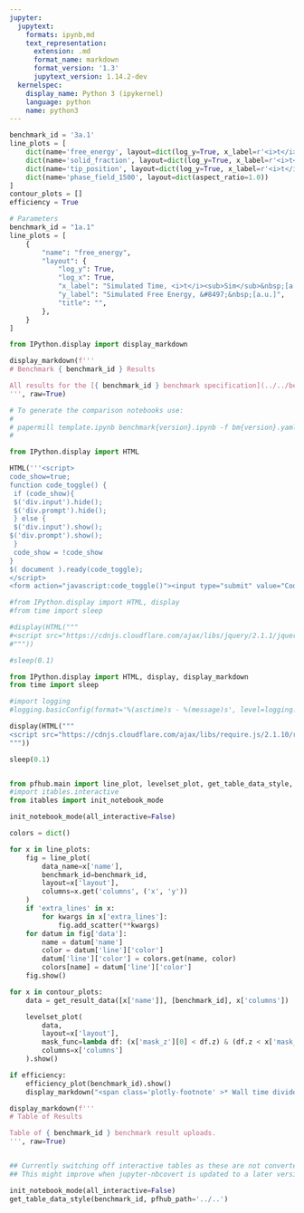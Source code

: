 ```yaml
---
jupyter:
  jupytext:
    formats: ipynb,md
    text_representation:
      extension: .md
      format_name: markdown
      format_version: '1.3'
      jupytext_version: 1.14.2-dev
  kernelspec:
    display_name: Python 3 (ipykernel)
    language: python
    name: python3
---
```


```python papermill={"duration": 0.013032, "end_time": "2023-07-17T20:40:26.210064", "exception": false, "start_time": "2023-07-17T20:40:26.197032", "status": "completed"} tags=["parameters"]
benchmark_id = '3a.1'
line_plots = [
    dict(name='free_energy', layout=dict(log_y=True, x_label=r'<i>t</i>', y_label=r'&#8497;', range_y=[1.8e6, 2.4e6], title="Free Energy v Time")),
    dict(name='solid_fraction', layout=dict(log_y=True, x_label=r'<i>t</i>')),
    dict(name='tip_position', layout=dict(log_y=True, x_label=r'<i>t</i>')),
    dict(name='phase_field_1500', layout=dict(aspect_ratio=1.0))
]
contour_plots = []
efficiency = True
```

```python papermill={"duration": 0.008036, "end_time": "2023-07-17T20:40:26.220254", "exception": false, "start_time": "2023-07-17T20:40:26.212218", "status": "completed"} tags=["injected-parameters"]
# Parameters
benchmark_id = "1a.1"
line_plots = [
    {
        "name": "free_energy",
        "layout": {
            "log_y": True,
            "log_x": True,
            "x_label": "Simulated Time, <i>t</i><sub>Sim</sub>&nbsp;[a.u.]",
            "y_label": "Simulated Free Energy, &#8497;&nbsp;[a.u.]",
            "title": "",
        },
    }
]

```

```python papermill={"duration": 0.009381, "end_time": "2023-07-17T20:40:26.231570", "exception": false, "start_time": "2023-07-17T20:40:26.222189", "status": "completed"} tags=[]
from IPython.display import display_markdown

display_markdown(f'''
# Benchmark { benchmark_id } Results

All results for the [{ benchmark_id } benchmark specification](../../benchmarks/benchmark{ benchmark_id }.ipynb/).
''', raw=True)
```

```python papermill={"duration": 0.006681, "end_time": "2023-07-17T20:40:26.240297", "exception": false, "start_time": "2023-07-17T20:40:26.233616", "status": "completed"} tags=[]
# To generate the comparison notebooks use:
# 
# papermill template.ipynb benchmark{version}.ipynb -f bm{version}.yaml
#
```

```python papermill={"duration": 0.012842, "end_time": "2023-07-17T20:40:26.255229", "exception": false, "start_time": "2023-07-17T20:40:26.242387", "status": "completed"} tags=[]
from IPython.display import HTML

HTML('''<script>
code_show=true; 
function code_toggle() {
 if (code_show){
 $('div.input').hide();
 $('div.prompt').hide();
 } else {
 $('div.input').show();
$('div.prompt').show();
 }
 code_show = !code_show
} 
$( document ).ready(code_toggle);
</script>
<form action="javascript:code_toggle()"><input type="submit" value="Code Toggle"></form>''')
```

```python papermill={"duration": 0.657095, "end_time": "2023-07-17T20:40:26.914609", "exception": false, "start_time": "2023-07-17T20:40:26.257514", "status": "completed"} tags=[]
#from IPython.display import HTML, display
#from time import sleep

#display(HTML("""
#<script src="https://cdnjs.cloudflare.com/ajax/libs/jquery/2.1.1/jquery.min.js"></script>
#"""))

#sleep(0.1)

from IPython.display import HTML, display, display_markdown
from time import sleep

#import logging
#logging.basicConfig(format='%(asctime)s - %(message)s', level=logging.DEBUG)

display(HTML("""
<script src="https://cdnjs.cloudflare.com/ajax/libs/require.js/2.1.10/require.min.js"></script>
"""))

sleep(0.1)


from pfhub.main import line_plot, levelset_plot, get_table_data_style, plot_order_of_accuracy, get_result_data, efficiency_plot
#import itables.interactive
from itables import init_notebook_mode

init_notebook_mode(all_interactive=False)
```

```python papermill={"duration": 6.559328, "end_time": "2023-07-17T20:40:33.476706", "exception": false, "start_time": "2023-07-17T20:40:26.917378", "status": "completed"} tags=[]
colors = dict()

for x in line_plots:
    fig = line_plot(
        data_name=x['name'],
        benchmark_id=benchmark_id,
        layout=x['layout'],
        columns=x.get('columns', ('x', 'y'))
    )
    if 'extra_lines' in x:
        for kwargs in x['extra_lines']:
            fig.add_scatter(**kwargs)  
    for datum in fig['data']:
        name = datum['name']
        color = datum['line']['color']
        datum['line']['color'] = colors.get(name, color)
        colors[name] = datum['line']['color']
    fig.show()
```

```python papermill={"duration": 0.298481, "end_time": "2023-07-17T20:40:34.063363", "exception": false, "start_time": "2023-07-17T20:40:33.764882", "status": "completed"} tags=[]
for x in contour_plots:
    data = get_result_data([x['name']], [benchmark_id], x['columns'])

    levelset_plot(
        data,
        layout=x['layout'],
        mask_func=lambda df: (x['mask_z'][0] < df.z) & (df.z < x['mask_z'][1]),
        columns=x['columns']
    ).show()
```

```python papermill={"duration": 2.296371, "end_time": "2023-07-17T20:40:36.645557", "exception": false, "start_time": "2023-07-17T20:40:34.349186", "status": "completed"} tags=[]
if efficiency:
    efficiency_plot(benchmark_id).show()
    display_markdown("<span class='plotly-footnote' >* Wall time divided by the total simulated time.</span>", raw=True)

```

```python papermill={"duration": 0.302589, "end_time": "2023-07-17T20:40:37.240572", "exception": false, "start_time": "2023-07-17T20:40:36.937983", "status": "completed"} tags=[]
display_markdown(f'''
# Table of Results

Table of { benchmark_id } benchmark result uploads.
''', raw=True)
```

```python papermill={"duration": 0.29134, "end_time": "2023-07-17T20:40:37.828110", "exception": false, "start_time": "2023-07-17T20:40:37.536770", "status": "completed"} tags=[]

```

```python papermill={"duration": 1.309486, "end_time": "2023-07-17T20:40:39.434756", "exception": false, "start_time": "2023-07-17T20:40:38.125270", "status": "completed"} tags=[]
## Currently switching off interactive tables as these are not converted to HTML properly.
## This might improve when jupyter-nbcovert is updated to a later version.

init_notebook_mode(all_interactive=False)
get_table_data_style(benchmark_id, pfhub_path='../..')
```

```python papermill={"duration": 0.292175, "end_time": "2023-07-17T20:40:40.039591", "exception": false, "start_time": "2023-07-17T20:40:39.747416", "status": "completed"} tags=[]

```
